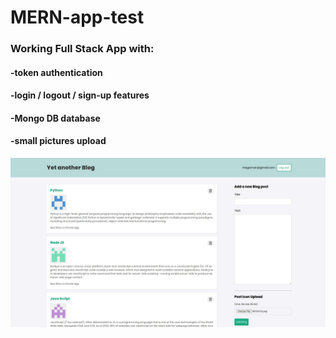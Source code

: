 # MERN-app-test
### Working Full Stack App with:
#### -token authentication
#### -login / logout / sign-up features
#### -Mongo DB database
#### -small pictures upload

![blog preview image](/frontend/public/preview.jpg)
